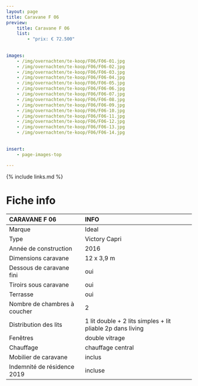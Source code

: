 ```yaml
---
layout: page
title: Caravane F 06
preview: 
    title: Caravane F 06
    list:
        - "prix: € 72.500"
        
        
images:
    - /img/overnachten/te-koop/F06/F06-01.jpg
    - /img/overnachten/te-koop/F06/F06-02.jpg
    - /img/overnachten/te-koop/F06/F06-03.jpg
    - /img/overnachten/te-koop/F06/F06-04.jpg
    - /img/overnachten/te-koop/F06/F06-05.jpg
    - /img/overnachten/te-koop/F06/F06-06.jpg
    - /img/overnachten/te-koop/F06/F06-07.jpg
    - /img/overnachten/te-koop/F06/F06-08.jpg
    - /img/overnachten/te-koop/F06/F06-09.jpg
    - /img/overnachten/te-koop/F06/F06-10.jpg
    - /img/overnachten/te-koop/F06/F06-11.jpg
    - /img/overnachten/te-koop/F06/F06-12.jpg
    - /img/overnachten/te-koop/F06/F06-13.jpg
    - /img/overnachten/te-koop/F06/F06-14.jpg
    
    
insert:
    - page-images-top
    
---
```


{% include links.md %}



# Fiche info 

CARAVANE F 06               | INFO        | 
:---------------------------|:------------|
Marque                      |Ideal
Type                        |Victory Capri
Année de construction       |2016
Dimensions caravane         |12 x 3,9 m
Dessous de caravane fini    |oui
Tiroirs sous caravane       |oui
Terrasse                    |oui
Nombre de chambres à coucher|2
Distribution des lits       |1 lit double + 2 lits simples + lit pliable 2p dans living 
Fenêtres                    |double vitrage
Chauffage                   |chauffage central
Mobilier de caravane        |inclus
Indemnité de résidence 2019 |incluse